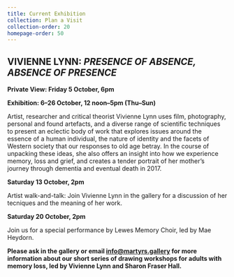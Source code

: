 ```yaml
---
title: Current Exhibition
collection: Plan a Visit
collection-order: 20
homepage-order: 50
---
```


## VIVIENNE LYNN: <cite>PRESENCE OF ABSENCE, ABSENCE OF PRESENCE</cite>

**Private View: Friday 5 October, 6pm**

**Exhibition: 6&ndash;26 October, 12 noon&ndash;5pm (Thu&ndash;Sun)**

Artist, researcher and critical theorist Vivienne Lynn uses film, photography, personal and found artefacts, and a diverse range of scientific techniques to present an eclectic body of work that explores issues around the essence of a human individual, the nature of identity and the facets of Western society that our responses to old age betray. In the course of unpacking these ideas, she also offers an insight into how we experience memory, loss and grief, and creates a tender portrait of her mother&rsquo;s journey through dementia and eventual death in 2017.

**Saturday 13 October, 2pm**

Artist walk-and-talk: Join Vivienne Lynn in the gallery for a discussion of her tecniques and the meaning of her work.

**Saturday 20 October, 2pm**

Join us for a special performance by Lewes Memory Choir, led by Mae Heydorn.

**Please ask in the gallery or email <a href="mailto:info@martyrs.gallery">info@martyrs.gallery</a> for more information about our short series of drawing workshops for adults with memory loss, led by Vivienne Lynn and Sharon Fraser Hall.**